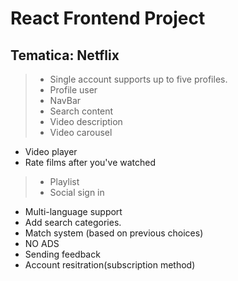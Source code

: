 # React Frontend Project

## Tematica: Netflix

> * Single account supports up to five profiles.
> * Profile user
> * NavBar
> * Search content
> * Video description
> * Video carousel
* Video player
* Rate films after you've watched
> * Playlist
> * Social sign in
* Multi-language support
* Add search categories.
* Match system (based on previous choices)
* NO ADS
* Sending feedback
* Account resitration(subscription method)
